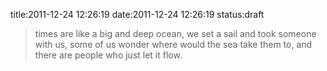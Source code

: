title:2011-12-24 12:26:19
date:2011-12-24 12:26:19
status:draft

> times are like a big and deep ocean, we set a sail and took someone with us, some of us wonder where would the sea take them to, and there are people who just let it flow.

    
